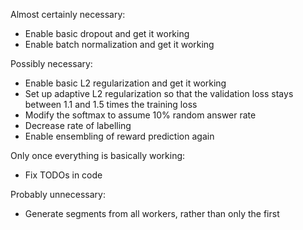 Almost certainly necessary:
* Enable basic dropout and get it working
* Enable batch normalization and get it working

Possibly necessary:
* Enable basic L2 regularization and get it working
* Set up adaptive L2 regularization so that the validation loss stays between 1.1
  and 1.5 times the training loss
* Modify the softmax to assume 10% random answer rate
* Decrease rate of labelling
* Enable ensembling of reward prediction again

Only once everything is basically working:
* Fix TODOs in code

Probably unnecessary:
* Generate segments from all workers, rather than only the first
